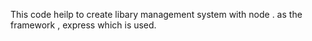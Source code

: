 This code heilp to create libary management system with node . as the framework , express which is used.
